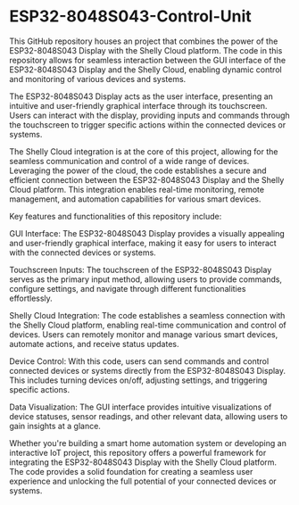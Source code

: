# ESP32-8048S043-Control-Unit

This GitHub repository houses an project that combines the power of the ESP32-8048S043 Display with the Shelly Cloud platform. The code in this repository allows for seamless interaction between the GUI interface of the ESP32-8048S043 Display and the Shelly Cloud, enabling dynamic control and monitoring of various devices and systems.

The ESP32-8048S043 Display acts as the user interface, presenting an intuitive and user-friendly graphical interface through its touchscreen. Users can interact with the display, providing inputs and commands through the touchscreen to trigger specific actions within the connected devices or systems.

The Shelly Cloud integration is at the core of this project, allowing for the seamless communication and control of a wide range of devices. Leveraging the power of the cloud, the code establishes a secure and efficient connection between the ESP32-8048S043 Display and the Shelly Cloud platform. This integration enables real-time monitoring, remote management, and automation capabilities for various smart devices.

Key features and functionalities of this repository include:

GUI Interface: The ESP32-8048S043 Display provides a visually appealing and user-friendly graphical interface, making it easy for users to interact with the connected devices or systems.

Touchscreen Inputs: The touchscreen of the ESP32-8048S043 Display serves as the primary input method, allowing users to provide commands, configure settings, and navigate through different functionalities effortlessly.

Shelly Cloud Integration: The code establishes a seamless connection with the Shelly Cloud platform, enabling real-time communication and control of devices. Users can remotely monitor and manage various smart devices, automate actions, and receive status updates.

Device Control: With this code, users can send commands and control connected devices or systems directly from the ESP32-8048S043 Display. This includes turning devices on/off, adjusting settings, and triggering specific actions.

Data Visualization: The GUI interface provides intuitive visualizations of device statuses, sensor readings, and other relevant data, allowing users to gain insights at a glance.

Whether you're building a smart home automation system or developing an interactive IoT project, this repository offers a powerful framework for integrating the ESP32-8048S043 Display with the Shelly Cloud platform. The code provides a solid foundation for creating a seamless user experience and unlocking the full potential of your connected devices or systems.
#
